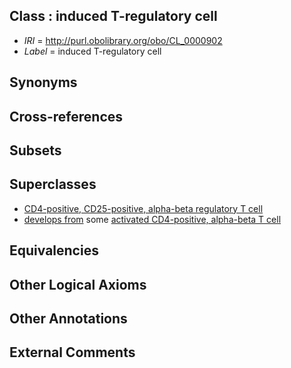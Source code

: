 
## Class : induced T-regulatory cell

 * *IRI* = http://purl.obolibrary.org/obo/CL_0000902
 * *Label* = induced T-regulatory cell

## Synonyms


## Cross-references


## Subsets


## Superclasses

 * [CD4-positive, CD25-positive, alpha-beta regulatory T cell](../../CL/92/CL_0000792.md)
 * [develops from](../../RO/02/RO_0002202.md) some [activated CD4-positive, alpha-beta T cell](../../CL/96/CL_0000896.md)

## Equivalencies


## Other Logical Axioms


## Other Annotations


## External Comments

